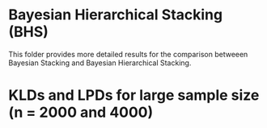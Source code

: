 # Bayesian Hierarchical Stacking (BHS) 

This folder provides more detailed results for the comparison betweeen Bayesian Stacking and Bayesian Hierarchical Stacking.

# KLDs and LPDs for large sample size (n = 2000 and 4000)

